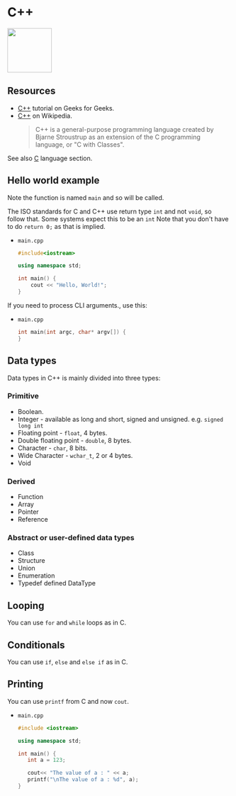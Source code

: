 # C++

<img src="https://upload.wikimedia.org/wikipedia/commons/1/18/ISO_C%2B%2B_Logo.svg" width="100"/>


## Resources

- [C++](https://www.geeksforgeeks.org/c-plus-plus/) tutorial on Geeks for Geeks.
- [C++](https://en.wikipedia.org/wiki/C%2B%2B) on Wikipedia.
    > C++ is a general-purpose programming language created by Bjarne Stroustrup as an extension of the C programming language, or "C with Classes".

See also [C](../C/) language section.


## Hello world example

Note the function is named `main` and so will be called.

The ISO standards for C and C++ use return type `int` and not `void`, so follow that. Some systems expect this to be an `int` Note that you don't have to do `return 0;` as that is implied.

- `main.cpp`
    ```cpp
    #include<iostream> 

    using namespace std;

    int main() {
        cout << "Hello, World!";
    }
    ```
  
If you need to process CLI arguments., use this:

- `main.cpp`
    ```cpp
    int main(int argc, char* argv[]) {
    }
    ```


## Data types

Data types in C++ is mainly divided into three types: 
 
### Primitive

- Boolean.
- Integer - available as long and short, signed and unsigned. e.g. `signed long int`
- Floating point - `float`, 4 bytes.
- Double floating point - `double`, 8 bytes.
- Character - `char`, 8 bits.
- Wide Character - `wchar_t`, 2 or 4 bytes.
- Void
 
### Derived
 
- Function
- Array
- Pointer
- Reference

### Abstract or user-defined data types

- Class
- Structure
- Union
- Enumeration
- Typedef defined DataType


## Looping

You can use `for` and `while` loops as in C.


## Conditionals

You can use `if`, `else` and `else if` as in C.


## Printing

You can use `printf` from C and now `cout`.

- `main.cpp`
    ```cpp
    #include <iostream>

    using namespace std;

    int main() {
       int a = 123;

       cout<< "The value of a : " << a;
       printf("\nThe value of a : %d", a);
    }
    ```
